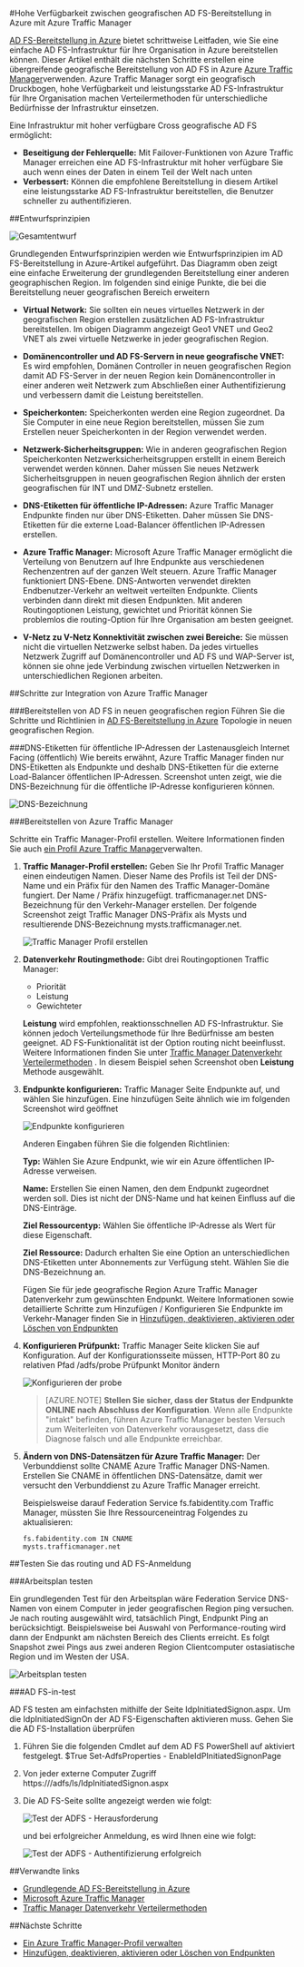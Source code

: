 <properties
    pageTitle="Hohe Verfügbarkeit zwischen geografischen AD FS-Bereitstellung in Azure mit Azure Traffic Manager | Microsoft Azure"
    description="In diesem Dokument erfahren Sie, wie Sie AD FS in Azure für hohe Verfügbarkeit bereitstellen."
    keywords="AD fs Azure Traffic Manager, Adfs mit Azure Traffic Manager geografische Multi Datacenter geografische Rechenzentren, mehrere geografische Rechenzentren AD FS in Azure bereitstellen, Bereitstellen von Azure Adfs Azure Adfs, Azure Ad fs Adfs bereitstellen, Bereitstellen von Ad fs Adfs in Azure Adfs in Azure bereitstellen, Bereitstellen von AD FS Azure Adfs Azure, Einführung in AD FS, Azure, AD FS in Azure Iaas , ADFS Adfs in Azure verschieben"
    services="active-directory"
    documentationCenter=""
    authors="anandyadavmsft"
    manager="femila"
    editor=""/>

<tags
    ms.service="active-directory"
    ms.workload="identity"
    ms.tgt_pltfrm="na"
    ms.devlang="na"
    ms.topic="get-started-article"
    ms.date="09/01/2016"
    ms.author="anandy;billmath"/>
    
#<a name="high-availability-cross-geographic-ad-fs-deployment-in-azure-with-azure-traffic-manager"></a>Hohe Verfügbarkeit zwischen geografischen AD FS-Bereitstellung in Azure mit Azure Traffic Manager

[AD FS-Bereitstellung in Azure](active-directory-aadconnect-azure-adfs.md) bietet schrittweise Leitfaden, wie Sie eine einfache AD FS-Infrastruktur für Ihre Organisation in Azure bereitstellen können. Dieser Artikel enthält die nächsten Schritte erstellen eine übergreifende geografische Bereitstellung von AD FS in Azure [Azure Traffic Manager](../traffic-manager/traffic-manager-overview.md)verwenden. Azure Traffic Manager sorgt ein geografisch Druckbogen, hohe Verfügbarkeit und leistungsstarke AD FS-Infrastruktur für Ihre Organisation machen Verteilermethoden für unterschiedliche Bedürfnisse der Infrastruktur einsetzen.

Eine Infrastruktur mit hoher verfügbare Cross geografische AD FS ermöglicht:

* **Beseitigung der Fehlerquelle:** Mit Failover-Funktionen von Azure Traffic Manager erreichen eine AD FS-Infrastruktur mit hoher verfügbare Sie auch wenn eines der Daten in einem Teil der Welt nach unten
* **Verbessert:** Können die empfohlene Bereitstellung in diesem Artikel eine leistungsstarke AD FS-Infrastruktur bereitstellen, die Benutzer schneller zu authentifizieren. 

##<a name="design-principles"></a>Entwurfsprinzipien

![Gesamtentwurf](./media/active-directory-adfs-in-azure-with-azure-traffic-manager/blockdiagram.png)

Grundlegenden Entwurfsprinzipien werden wie Entwurfsprinzipien im AD FS-Bereitstellung in Azure-Artikel aufgeführt. Das Diagramm oben zeigt eine einfache Erweiterung der grundlegenden Bereitstellung einer anderen geographischen Region. Im folgenden sind einige Punkte, die bei die Bereitstellung neuer geografischen Bereich erweitern

* **Virtual Network:** Sie sollten ein neues virtuelles Netzwerk in der geografischen Region erstellen zusätzlichen AD FS-Infrastruktur bereitstellen. Im obigen Diagramm angezeigt Geo1 VNET und Geo2 VNET als zwei virtuelle Netzwerke in jeder geografischen Region.

* **Domänencontroller und AD FS-Servern in neue geografische VNET:** Es wird empfohlen, Domänen Controller in neuen geografischen Region damit AD FS-Server in der neuen Region kein Domänencontroller in einer anderen weit Netzwerk zum Abschließen einer Authentifizierung und verbessern damit die Leistung bereitstellen.

* **Speicherkonten:** Speicherkonten werden eine Region zugeordnet. Da Sie Computer in eine neue Region bereitstellen, müssen Sie zum Erstellen neuer Speicherkonten in der Region verwendet werden.  

* **Netzwerk-Sicherheitsgruppen:** Wie in anderen geografischen Region Speicherkonten Netzwerksicherheitsgruppen erstellt in einem Bereich verwendet werden können. Daher müssen Sie neues Netzwerk Sicherheitsgruppen in neuen geografischen Region ähnlich der ersten geografischen für INT und DMZ-Subnetz erstellen.

* **DNS-Etiketten für öffentliche IP-Adressen:** Azure Traffic Manager Endpunkte finden nur über DNS-Etiketten. Daher müssen Sie DNS-Etiketten für die externe Load-Balancer öffentlichen IP-Adressen erstellen.

* **Azure Traffic Manager:** Microsoft Azure Traffic Manager ermöglicht die Verteilung von Benutzern auf Ihre Endpunkte aus verschiedenen Rechenzentren auf der ganzen Welt steuern. Azure Traffic Manager funktioniert DNS-Ebene. DNS-Antworten verwendet direkten Endbenutzer-Verkehr an weltweit verteilten Endpunkte. Clients verbinden dann direkt mit diesen Endpunkten. Mit anderen Routingoptionen Leistung, gewichtet und Priorität können Sie problemlos die routing-Option für Ihre Organisation am besten geeignet. 

* **V-Netz zu V-Netz Konnektivität zwischen zwei Bereiche:** Sie müssen nicht die virtuellen Netzwerke selbst haben. Da jedes virtuelles Netzwerk Zugriff auf Domänencontroller und AD FS und WAP-Server ist, können sie ohne jede Verbindung zwischen virtuellen Netzwerken in unterschiedlichen Regionen arbeiten. 

##<a name="steps-to-integrate-azure-traffic-manager"></a>Schritte zur Integration von Azure Traffic Manager

###<a name="deploy-ad-fs-in-the-new-geographical-region"></a>Bereitstellen von AD FS in neuen geografischen region
Führen Sie die Schritte und Richtlinien in [AD FS-Bereitstellung in Azure](active-directory-aadconnect-azure-adfs.md) Topologie in neuen geografischen Region.

###<a name="dns-labels-for-public-ip-addresses-of-the-internet-facing-public-load-balancers"></a>DNS-Etiketten für öffentliche IP-Adressen der Lastenausgleich Internet Facing (öffentlich)
Wie bereits erwähnt, Azure Traffic Manager finden nur DNS-Etiketten als Endpunkte und deshalb DNS-Etiketten für die externe Load-Balancer öffentlichen IP-Adressen. Screenshot unten zeigt, wie die DNS-Bezeichnung für die öffentliche IP-Adresse konfigurieren können. 

![DNS-Bezeichnung](./media/active-directory-adfs-in-azure-with-azure-traffic-manager/eastfabstsdnslabel.png)

###<a name="deploying-azure-traffic-manager"></a>Bereitstellen von Azure Traffic Manager

Schritte ein Traffic Manager-Profil erstellen. Weitere Informationen finden Sie auch [ein Profil Azure Traffic Manager](../traffic-manager/traffic-manager-manage-profiles.md)verwalten.

1. **Traffic Manager-Profil erstellen:** Geben Sie Ihr Profil Traffic Manager einen eindeutigen Namen. Dieser Name des Profils ist Teil der DNS-Name und ein Präfix für den Namen des Traffic Manager-Domäne fungiert. Der Name / Präfix hinzugefügt. trafficmanager.net DNS-Bezeichnung für den Verkehr-Manager erstellen. Der folgende Screenshot zeigt Traffic Manager DNS-Präfix als Mysts und resultierende DNS-Bezeichnung mysts.trafficmanager.net. 

    ![Traffic Manager Profil erstellen](./media/active-directory-adfs-in-azure-with-azure-traffic-manager/trafficmanager01.png)
 
2. **Datenverkehr Routingmethode:** Gibt drei Routingoptionen Traffic Manager:

    * Priorität 
    * Leistung
    * Gewichteter
    
    **Leistung** wird empfohlen, reaktionsschnellen AD FS-Infrastruktur. Sie können jedoch Verteilungsmethode für Ihre Bedürfnisse am besten geeignet. AD FS-Funktionalität ist der Option routing nicht beeinflusst. Weitere Informationen finden Sie unter [Traffic Manager Datenverkehr Verteilermethoden](../traffic-manager/traffic-manager-routing-methods.md) . In diesem Beispiel sehen Screenshot oben **Leistung** Methode ausgewählt.
   
3.  **Endpunkte konfigurieren:** Traffic Manager Seite Endpunkte auf, und wählen Sie hinzufügen. Eine hinzufügen Seite ähnlich wie im folgenden Screenshot wird geöffnet
 
    ![Endpunkte konfigurieren](./media/active-directory-adfs-in-azure-with-azure-traffic-manager/eastfsendpoint.png)
 
    Anderen Eingaben führen Sie die folgenden Richtlinien:

    **Typ:** Wählen Sie Azure Endpunkt, wie wir ein Azure öffentlichen IP-Adresse verweisen.

    **Name:** Erstellen Sie einen Namen, den dem Endpunkt zugeordnet werden soll. Dies ist nicht der DNS-Name und hat keinen Einfluss auf die DNS-Einträge.

    **Ziel Ressourcentyp:** Wählen Sie öffentliche IP-Adresse als Wert für diese Eigenschaft. 

    **Ziel Ressource:** Dadurch erhalten Sie eine Option an unterschiedlichen DNS-Etiketten unter Abonnements zur Verfügung steht. Wählen Sie die DNS-Bezeichnung an.

    Fügen Sie für jede geografische Region Azure Traffic Manager Datenverkehr zum gewünschten Endpunkt.
    Weitere Informationen sowie detaillierte Schritte zum Hinzufügen / Konfigurieren Sie Endpunkte im Verkehr-Manager finden Sie in [Hinzufügen, deaktivieren, aktivieren oder Löschen von Endpunkten](../traffic-manager/traffic-manager-endpoints.md)
    
4. **Konfigurieren Prüfpunkt:** Traffic Manager Seite klicken Sie auf Konfiguration. Auf der Konfigurationsseite müssen, HTTP-Port 80 zu relativen Pfad /adfs/probe Prüfpunkt Monitor ändern

    ![Konfigurieren der probe](./media/active-directory-adfs-in-azure-with-azure-traffic-manager/mystsconfig.png) 

    >[AZURE.NOTE] **Stellen Sie sicher, dass der Status der Endpunkte ONLINE nach Abschluss der Konfiguration**. Wenn alle Endpunkte "intakt" befinden, führen Azure Traffic Manager besten Versuch zum Weiterleiten von Datenverkehr vorausgesetzt, dass die Diagnose falsch und alle Endpunkte erreichbar.

5. **Ändern von DNS-Datensätzen für Azure Traffic Manager:** Der Verbunddienst sollte CNAME Azure Traffic Manager DNS-Namen. Erstellen Sie CNAME in öffentlichen DNS-Datensätze, damit wer versucht den Verbunddienst zu Azure Traffic Manager erreicht.

    Beispielsweise darauf Federation Service fs.fabidentity.com Traffic Manager, müssten Sie Ihre Ressourceneintrag Folgendes zu aktualisieren:

    <code>fs.fabidentity.com IN CNAME mysts.trafficmanager.net</code>

##<a name="test-the-routing-and-ad-fs-sign-in"></a>Testen Sie das routing und AD FS-Anmeldung   

###<a name="routing-test"></a>Arbeitsplan testen

Ein grundlegenden Test für den Arbeitsplan wäre Federation Service DNS-Namen von einem Computer in jeder geografischen Region ping versuchen. Je nach routing ausgewählt wird, tatsächlich Pingt, Endpunkt Ping an berücksichtigt. Beispielsweise bei Auswahl von Performance-routing wird dann der Endpunkt am nächsten Bereich des Clients erreicht. Es folgt Snapshot zwei Pings aus zwei anderen Region Clientcomputer ostasiatische Region und im Westen der USA. 

![Arbeitsplan testen](./media/active-directory-adfs-in-azure-with-azure-traffic-manager/pingtest.png)

###<a name="ad-fs-sign-in-test"></a>AD FS-in-test

AD FS testen am einfachsten mithilfe der Seite IdpInitiatedSignon.aspx. Um die IdpInitiatedSignOn der AD FS-Eigenschaften aktivieren muss. Gehen Sie die AD FS-Installation überprüfen
 
1. Führen Sie die folgenden Cmdlet auf dem AD FS PowerShell auf aktiviert festgelegt. $True Set-AdfsProperties - EnableIdPInitiatedSignonPage
2. Von jeder externe Computer Zugriff https://<yourfederationservicedns>/adfs/ls/IdpInitiatedSignon.aspx
3. Die AD FS-Seite sollte angezeigt werden wie folgt:

    ![Test der ADFS - Herausforderung](./media/active-directory-adfs-in-azure-with-azure-traffic-manager/adfstest1.png)

    und bei erfolgreicher Anmeldung, es wird Ihnen eine wie folgt:

    ![Test der ADFS - Authentifizierung erfolgreich](./media/active-directory-adfs-in-azure-with-azure-traffic-manager/adfstest2.png)
 
##<a name="related-links"></a>Verwandte links
* [Grundlegende AD FS-Bereitstellung in Azure](active-directory-aadconnect-azure-adfs.md)
* [Microsoft Azure Traffic Manager](../traffic-manager/traffic-manager-overview.md)
* [Traffic Manager Datenverkehr Verteilermethoden](../traffic-manager/traffic-manager-routing-methods.md)

##<a name="next-steps"></a>Nächste Schritte
* [Ein Azure Traffic Manager-Profil verwalten](../traffic-manager/traffic-manager-manage-profiles.md)
* [Hinzufügen, deaktivieren, aktivieren oder Löschen von Endpunkten](../traffic-manager/traffic-manager-endpoints.md) 

